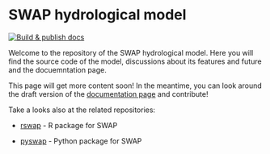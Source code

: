 # SWAP hydrological model

[![Build & publish docs](https://github.com/SWAP-model/swap/actions/workflows/deploy_docs.yaml/badge.svg)](https://github.com/SWAP-model/swap/actions/workflows/deploy_docs.yaml)

Welcome to the repository of the SWAP hydrological model. Here you will find the source code of the model, discussions about its features and future and the docuemntation page.

This page will get more content soon! In the meantime, you can look around the draft version of the [documentation page](swap-model.github.io/swap/) and contribute!

Take a looks also at the related repositories:

- [rswap](https://github.com/moritzshore/rswap) - R package for SWAP

- [pyswap](https://github.com/zawadzkim/pySWAP) - Python package for SWAP 
